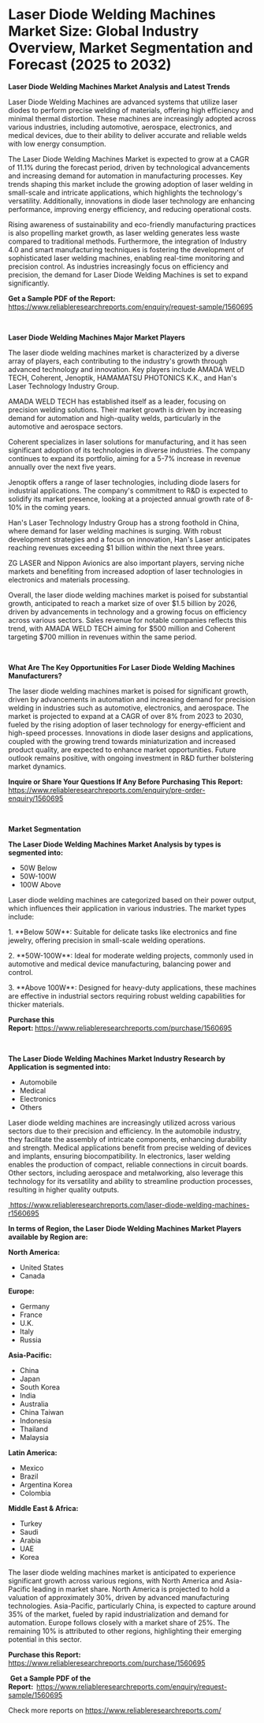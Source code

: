 <p><h1>Laser Diode Welding Machines Market Size: Global Industry Overview, Market Segmentation and Forecast (2025 to 2032)</h1></p><p><strong>Laser Diode Welding Machines Market Analysis and Latest Trends</strong></p>
<p><p>Laser Diode Welding Machines are advanced systems that utilize laser diodes to perform precise welding of materials, offering high efficiency and minimal thermal distortion. These machines are increasingly adopted across various industries, including automotive, aerospace, electronics, and medical devices, due to their ability to deliver accurate and reliable welds with low energy consumption.</p><p>The Laser Diode Welding Machines Market is expected to grow at a CAGR of 11.1% during the forecast period, driven by technological advancements and increasing demand for automation in manufacturing processes. Key trends shaping this market include the growing adoption of laser welding in small-scale and intricate applications, which highlights the technology's versatility. Additionally, innovations in diode laser technology are enhancing performance, improving energy efficiency, and reducing operational costs. </p><p>Rising awareness of sustainability and eco-friendly manufacturing practices is also propelling market growth, as laser welding generates less waste compared to traditional methods. Furthermore, the integration of Industry 4.0 and smart manufacturing techniques is fostering the development of sophisticated laser welding machines, enabling real-time monitoring and precision control. As industries increasingly focus on efficiency and precision, the demand for Laser Diode Welding Machines is set to expand significantly.</p></p>
<p><strong>Get a Sample PDF of the Report:&nbsp;</strong> <a href="https://www.reliableresearchreports.com/enquiry/request-sample/1560695?utm_campaign=2957&utm_medium=2&utm_source=Github&utm_content=ia&utm_term=11042025&utm_id=laser-diode-welding-machines">https://www.reliableresearchreports.com/enquiry/request-sample/1560695</a></p>
<p>&nbsp;</p>
<p><strong>Laser Diode Welding Machines Major Market Players</strong></p>
<p><p>The laser diode welding machines market is characterized by a diverse array of players, each contributing to the industry's growth through advanced technology and innovation. Key players include AMADA WELD TECH, Coherent, Jenoptik, HAMAMATSU PHOTONICS K.K., and Han's Laser Technology Industry Group.</p><p>AMADA WELD TECH has established itself as a leader, focusing on precision welding solutions. Their market growth is driven by increasing demand for automation and high-quality welds, particularly in the automotive and aerospace sectors. </p><p>Coherent specializes in laser solutions for manufacturing, and it has seen significant adoption of its technologies in diverse industries. The company continues to expand its portfolio, aiming for a 5-7% increase in revenue annually over the next five years.</p><p>Jenoptik offers a range of laser technologies, including diode lasers for industrial applications. The company's commitment to R&D is expected to solidify its market presence, looking at a projected annual growth rate of 8-10% in the coming years.</p><p>Han's Laser Technology Industry Group has a strong foothold in China, where demand for laser welding machines is surging. With robust development strategies and a focus on innovation, Han's Laser anticipates reaching revenues exceeding $1 billion within the next three years.</p><p>ZG LASER and Nippon Avionics are also important players, serving niche markets and benefiting from increased adoption of laser technologies in electronics and materials processing.</p><p>Overall, the laser diode welding machines market is poised for substantial growth, anticipated to reach a market size of over $1.5 billion by 2026, driven by advancements in technology and a growing focus on efficiency across various sectors. Sales revenue for notable companies reflects this trend, with AMADA WELD TECH aiming for $500 million and Coherent targeting $700 million in revenues within the same period.</p></p>
<p>&nbsp;</p>
<p><strong>What Are The Key Opportunities For Laser Diode Welding Machines Manufacturers?</strong></p>
<p><p>The laser diode welding machines market is poised for significant growth, driven by advancements in automation and increasing demand for precision welding in industries such as automotive, electronics, and aerospace. The market is projected to expand at a CAGR of over 8% from 2023 to 2030, fueled by the rising adoption of laser technology for energy-efficient and high-speed processes. Innovations in diode laser designs and applications, coupled with the growing trend towards miniaturization and increased product quality, are expected to enhance market opportunities. Future outlook remains positive, with ongoing investment in R&D further bolstering market dynamics.</p></p>
<p><strong>Inquire or Share Your Questions If Any Before Purchasing This Report:</strong> <a href="https://www.reliableresearchreports.com/enquiry/pre-order-enquiry/1560695?utm_campaign=2957&utm_medium=2&utm_source=Github&utm_content=ia&utm_term=11042025&utm_id=laser-diode-welding-machines">https://www.reliableresearchreports.com/enquiry/pre-order-enquiry/1560695</a></p>
<p>&nbsp;</p>
<p><strong>Market Segmentation</strong></p>
<p><strong>The Laser Diode Welding Machines Market Analysis by types is segmented into:</strong></p>
<p><ul><li>50W Below</li><li>50W-100W</li><li>100W Above</li></ul></p>
<p><p>Laser diode welding machines are categorized based on their power output, which influences their application in various industries. The market types include:</p><p>1. **Below 50W**: Suitable for delicate tasks like electronics and fine jewelry, offering precision in small-scale welding operations.</p><p>2. **50W-100W**: Ideal for moderate welding projects, commonly used in automotive and medical device manufacturing, balancing power and control.</p><p>3. **Above 100W**: Designed for heavy-duty applications, these machines are effective in industrial sectors requiring robust welding capabilities for thicker materials.</p></p>
<p><strong>Purchase this Report:&nbsp;</strong><a href="https://www.reliableresearchreports.com/purchase/1560695?utm_campaign=2957&utm_medium=2&utm_source=Github&utm_content=ia&utm_term=11042025&utm_id=laser-diode-welding-machines">https://www.reliableresearchreports.com/purchase/1560695</a></p>
<p>&nbsp;</p>
<p><strong>The Laser Diode Welding Machines Market Industry Research by Application is segmented into:</strong></p>
<p><ul><li>Automobile</li><li>Medical</li><li>Electronics</li><li>Others</li></ul></p>
<p><p>Laser diode welding machines are increasingly utilized across various sectors due to their precision and efficiency. In the automobile industry, they facilitate the assembly of intricate components, enhancing durability and strength. Medical applications benefit from precise welding of devices and implants, ensuring biocompatibility. In electronics, laser welding enables the production of compact, reliable connections in circuit boards. Other sectors, including aerospace and metalworking, also leverage this technology for its versatility and ability to streamline production processes, resulting in higher quality outputs.</p></p>
<p><a href="https://www.reliableresearchreports.com/laser-diode-welding-machines-r1560695?utm_campaign=2957&utm_medium=2&utm_source=Github&utm_content=ia&utm_term=11042025&utm_id=laser-diode-welding-machines">&nbsp;https://www.reliableresearchreports.com/laser-diode-welding-machines-r1560695</a></p>
<p><strong>In terms of Region, the Laser Diode Welding Machines Market Players available by Region are:</strong></p>
<p>
    <p> <strong> North America: </strong>
        <ul>
            <li>United States</li>
            <li>Canada</li>
        </ul>
        </p> 
    <p> <strong> Europe: </strong>
        <ul>
            <li>Germany</li>
            <li>France</li>
            <li>U.K.</li>
            <li>Italy</li>
            <li>Russia</li>
        </ul>
        </p> 
    <p> <strong> Asia-Pacific: </strong>
        <ul>
            <li>China</li>
            <li>Japan</li>
            <li>South Korea</li>
            <li>India</li>
            <li>Australia</li>
            <li>China Taiwan</li>
            <li>Indonesia</li>
            <li>Thailand</li>
            <li>Malaysia</li>
        </ul>
        </p> 
    <p> <strong> Latin America: </strong>
        <ul>
            <li>Mexico</li>
            <li>Brazil</li>
            <li>Argentina Korea</li>
            <li>Colombia</li>
        </ul>
        </p> 
    <p> <strong> Middle East & Africa: </strong>
        <ul>
            <li>Turkey</li>
            <li>Saudi</li>
            <li>Arabia</li>
            <li>UAE</li>
            <li>Korea</li>
        </ul>
    </p>
    </p>
<p><p>The laser diode welding machines market is anticipated to experience significant growth across various regions, with North America and Asia-Pacific leading in market share. North America is projected to hold a valuation of approximately 30%, driven by advanced manufacturing technologies. Asia-Pacific, particularly China, is expected to capture around 35% of the market, fueled by rapid industrialization and demand for automation. Europe follows closely with a market share of 25%. The remaining 10% is attributed to other regions, highlighting their emerging potential in this sector.</p></p>
<p><strong>Purchase this Report: </strong><a href="https://www.reliableresearchreports.com/purchase/1560695?utm_campaign=2957&utm_medium=2&utm_source=Github&utm_content=ia&utm_term=11042025&utm_id=laser-diode-welding-machines">https://www.reliableresearchreports.com/purchase/1560695</a></p>
<p>&nbsp;<strong>Get a Sample PDF of the Report:&nbsp;&nbsp;</strong><a href="https://www.reliableresearchreports.com/enquiry/request-sample/1560695?utm_campaign=2957&utm_medium=2&utm_source=Github&utm_content=ia&utm_term=11042025&utm_id=laser-diode-welding-machines">https://www.reliableresearchreports.com/enquiry/request-sample/1560695</a></p>
<p><strong></strong></p>
<p>Check more reports on <a href="https://www.reliableresearchreports.com/?utm_campaign=2957&utm_medium=2&utm_source=Github&utm_content=ia&utm_term=11042025&utm_id=laser-diode-welding-machines">https://www.reliableresearchreports.com/</a></p>